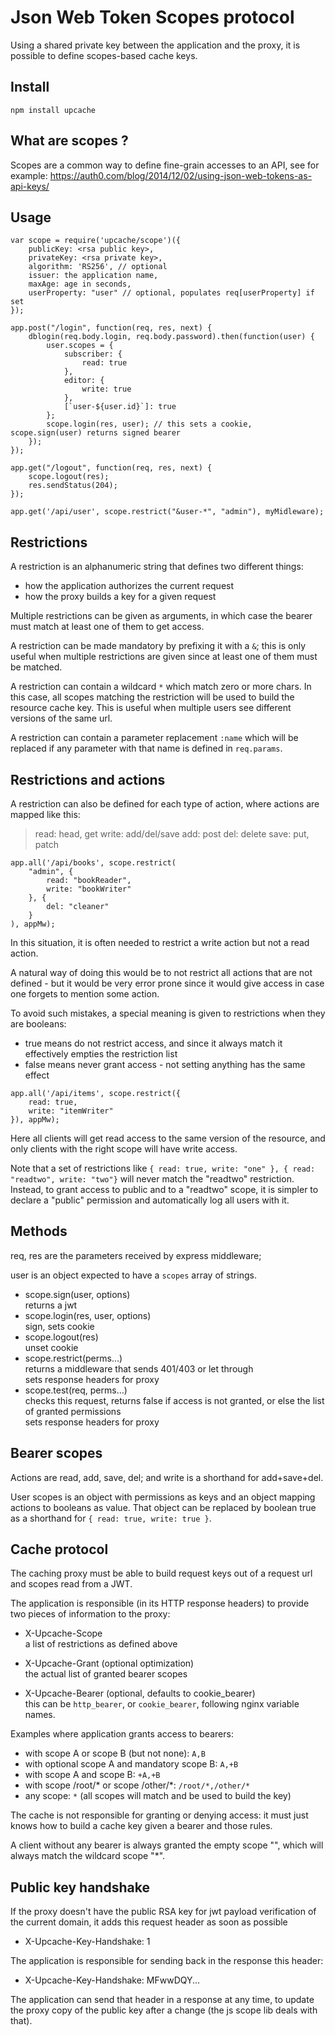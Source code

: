 Json Web Token Scopes protocol
==============================

Using a shared private key between the application and the proxy,
it is possible to define scopes-based cache keys.


Install
-------

```
npm install upcache
```


What are scopes ?
-----------------

Scopes are a common way to define fine-grain accesses to an API, see
for example:
https://auth0.com/blog/2014/12/02/using-json-web-tokens-as-api-keys/


Usage
-----

```
var scope = require('upcache/scope')({
	publicKey: <rsa public key>,
	privateKey: <rsa private key>,
	algorithm: 'RS256', // optional
	issuer: the application name,
	maxAge: age in seconds,
	userProperty: "user" // optional, populates req[userProperty] if set
});

app.post("/login", function(req, res, next) {
	dblogin(req.body.login, req.body.password).then(function(user) {
		user.scopes = {
			subscriber: {
				read: true
			},
			editor: {
				write: true
			},
			[`user-${user.id}`]: true
		};
		scope.login(res, user); // this sets a cookie, scope.sign(user) returns signed bearer
	});
});

app.get("/logout", function(req, res, next) {
	scope.logout(res);
	res.sendStatus(204);
});

app.get('/api/user', scope.restrict("&user-*", "admin"), myMidleware);
```

Restrictions
------------

A restriction is an alphanumeric string that defines two different things:
- how the application authorizes the current request
- how the proxy builds a key for a given request

Multiple restrictions can be given as arguments,
in which case the bearer must match at least one of them to get access.

A restriction can be made mandatory by prefixing it with a `&`; this is only
useful when multiple restrictions are given since at least one of them must be
matched.

A restriction can contain a wildcard `*` which match zero or more chars.
In this case, all scopes matching the restriction will be used to build the
resource cache key.
This is useful when multiple users see different versions of the same url.

A restriction can contain a parameter replacement `:name` which will be
replaced if any parameter with that name is defined in `req.params`.


Restrictions and actions
------------------------

A restriction can also be defined for each type of action, where actions are
mapped like this:

> read: head, get
> write: add/del/save
> add: post
> del: delete
> save: put, patch

```
app.all('/api/books', scope.restrict(
	"admin", {
		read: "bookReader",
		write: "bookWriter"
	}, {
		del: "cleaner"
	}
), appMw);
```

In this situation, it is often needed to restrict a write action but not a read
action.

A natural way of doing this would be to not restrict all actions that are not
defined - but it would be very error prone since it would give access in case
one forgets to mention some action.

To avoid such mistakes, a special meaning is given to restrictions when they
are booleans:
* true means do not restrict access, and since it always match it effectively
empties the restriction list
* false means never grant access - not setting anything has the same effect


```
app.all('/api/items', scope.restrict({
	read: true,
	write: "itemWriter"
}), appMw);
```
Here all clients will get read access to the same version of the resource,
and only clients with the right scope will have write access.

Note that a set of restrictions like
`{ read: true, write: "one" }, { read: "readtwo", write: "two"}` will never
match the "readtwo" restriction. Instead, to grant access to public and
to a "readtwo" scope, it is simpler to declare a "public" permission and
automatically log all users with it.


Methods
-------

req, res are the parameters received by express middleware;

user is an object expected to have a `scopes` array of strings.


- scope.sign(user, options)  
  returns a jwt
- scope.login(res, user, options)  
  sign, sets cookie
- scope.logout(res)  
  unset cookie
- scope.restrict(perms...)  
  returns a middleware that sends 401/403 or let through  
  sets response headers for proxy
- scope.test(req, perms...)  
  checks this request, returns false if access is not granted, or else the list
  of granted permissions  
  sets response headers for proxy


Bearer scopes
-------------

Actions are read, add, save, del; and write is a shorthand for add+save+del.

User scopes is an object with permissions as keys and an object mapping actions
to booleans as value.
That object can be replaced by boolean true as a shorthand for
`{ read: true, write: true }`.


Cache protocol
--------------

The caching proxy must be able to build request keys out of a request url
and scopes read from a JWT.

The application is responsible (in its HTTP response headers) to provide two
pieces of information to the proxy:

- X-Upcache-Scope  
  a list of restrictions as defined above

- X-Upcache-Grant (optional optimization)  
  the actual list of granted bearer scopes

- X-Upcache-Bearer (optional, defaults to cookie_bearer)  
  this can be `http_bearer`, or `cookie_bearer`, following nginx variable names.

Examples where application grants access to bearers:
- with scope A or scope B (but not none): `A,B`
- with optional scope A and mandatory scope B: `A,+B`
- with scope A and scope B: `+A,+B`
- with scope /root/* or scope /other/*: `/root/*,/other/*`
- any scope: `*` (all scopes will match and be used to build the key)

The cache is not responsible for granting or denying access: it must just knows
how to build a cache key given a bearer and those rules.

A client without any bearer is always granted the empty scope "", which will
always match the wildcard scope "*".


Public key handshake
--------------------

If the proxy doesn't have the public RSA key for jwt payload verification of the
current domain, it adds this request header as soon as possible
- X-Upcache-Key-Handshake: 1

The application is responsible for sending back in the response this header:
- X-Upcache-Key-Handshake: MFwwDQY...

The application can send that header in a response at any time, to update the
proxy copy of the public key after a change (the js scope lib deals with that).

